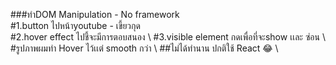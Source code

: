 ###ทำDOM Manipulation - No framework \
#1.button ไปหน้าyoutube - เขี้ยวกุด  \
#2.hover effect ไปชี้จะมีการตอบสนอง \ 
#3.visible element กดเพื่อที่จะshow เเละ ซ่อน \ 
#รูปภาพผมทำ Hover ไว้เเต่ smooth กว่า \ 
##ไม่ได้ทำนาน ปกติใช้ React 😂 \
